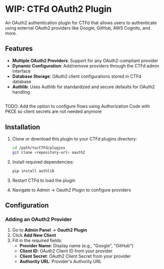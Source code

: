 # WIP: CTFd OAuth2 Plugin

An OAuth2 authentication plugin for CTFd that allows users to authenticate using external OAuth2 providers like Google, GitHub, AWS Cognito, and more.

## Features

- **Multiple OAuth2 Providers**: Support for any OAuth2-compliant provider
- **Dynamic Configuration**: Add/remove providers through the CTFd admin interface
- **Database Storage**: OAuth2 client configurations stored in CTFd database
- **Authlib**: Uses Authlib for standardized and secure defaults for OAuth2 handling

##
TODO: Add the option to configure flows using Authorization Code with PKCE so client secrets are not needed anymore

## Installation

1. Clone or download this plugin to your CTFd plugins directory:
   ```bash
   cd /path/to/CTFd/plugins
   git clone <repository-url> oauth2
   ```

2. Install required dependencies:
   ```bash
   pip install authlib
   ```

3. Restart CTFd to load the plugin

4. Navigate to Admin → Oauth2 Plugin to configure providers

## Configuration

### Adding an OAuth2 Provider
1. Go to **Admin Panel** → **Oauth2 Plugin**
2. Click **Add New Client**
3. Fill in the required fields:
   - **Provider Name**: Display name (e.g., "Google", "GitHub")
   - **Client ID**: OAuth2 Client ID from your provider
   - **Client Secret**: OAuth2 Client Secret from your provider
   - **Authority URL**: Provider's Authority URL